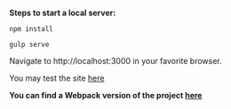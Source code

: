**Steps to start a local server:**

`npm install`

`gulp serve`

Navigate to http://localhost:3000 in your favorite browser.

You may test the site [here](http://yenici.github.io/CiklumJSInternship/Assignment_01/)

**You can find a Webpack version of the project [here](https://github.com/yenici/CiklumJSInternship/tree/master/Assignment_01wp)**